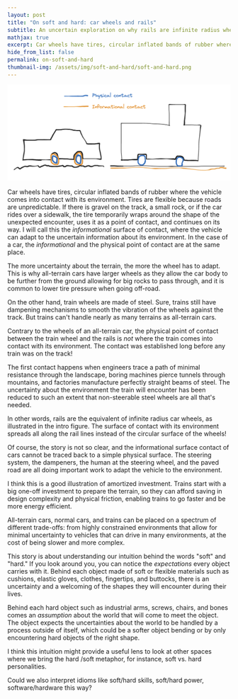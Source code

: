 ```yaml
---
layout: post
title: "On soft and hard: car wheels and rails"
subtitle: An uncertain exploration on why rails are infinite radius wheels.
mathjax: true
excerpt: Car wheels have tires, circular inflated bands of rubber where the vehicle comes into contact with its environment. Tires are flexible because roads are unpredictable.
hide_from_list: false
permalink: on-soft-and-hard
thumbnail-img: /assets/img/soft-and-hard/soft-and-hard.png
---
```


![img1](/assets/img/soft-and-hard/soft-and-hard.png)

Car wheels have tires, circular inflated bands of rubber where the vehicle comes into contact with its environment. Tires are flexible because roads are unpredictable. If there is gravel on the track, a small rock, or if the car rides over a sidewalk, the tire temporarily wraps around the shape of the unexpected encounter, uses it as a point of contact, and continues on its way. I will call this the *informational* surface of contact, where the vehicle can adapt to the uncertain information about its environment. In the case of a car, the *informational* and the physical point of contact are at the same place.

The more uncertainty about the terrain, the more the wheel has to adapt. This is why all-terrain cars have larger wheels as they allow the car body to be further from the ground allowing for big rocks to pass through, and it is common to lower tire pressure when going off-road.

On the other hand, train wheels are made of steel. Sure, trains still have dampening mechanisms to smooth the vibration of the wheels against the track. But trains can't handle nearly as many terrains as all-terrain cars.

Contrary to the wheels of an all-terrain car, the physical point of contact between the train wheel and the rails is *not* where the train comes into contact with its environment. The contact was established long before any train was on the track\!

The first contact happens when engineers trace a path of minimal resistance through the landscape, boring machines pierce tunnels through mountains, and factories manufacture perfectly straight beams of steel. The uncertainty about the environment the train will encounter has been reduced to such an extent that non-steerable steel wheels are all that's needed.

In other words, rails are the equivalent of infinite radius car wheels, as illustrated in the intro figure. The surface of contact with its environment spreads all along the rail lines instead of the circular surface of the wheels\! 

Of course, the story is not so clear, and the informational surface contact of cars cannot be traced back to a simple physical surface. The steering system, the dampeners, the human at the steering wheel, and the paved road are all doing important work to adapt the vehicle to the environment.

I think this is a good illustration of amortized investment. Trains start with a big one-off investment to prepare the terrain, so they can afford saving in design complexity and physical friction, enabling trains to go faster and be more energy efficient.

All-terrain cars, normal cars, and trains can be placed on a spectrum of different trade-offs: from highly constrained environments that allow for minimal uncertainty to vehicles that can drive in many environments, at the cost of being slower and more complex.

This story is about understanding our intuition behind the words "soft" and "hard." If you look around you, you can notice the *expectations* every object carries with it. Behind each object made of soft or flexible materials such as cushions, elastic gloves, clothes, fingertips, and buttocks, there is an uncertainty and a welcoming of the shapes they will encounter during their lives.

Behind each hard object such as industrial arms, screws, chairs, and bones comes an *assumption* about the world that will come to meet the object. The object expects the uncertainties about the world to be handled by a process outside of itself, which could be a softer object bending or by only encountering hard objects of the right shape.

I think this intuition might provide a useful lens to look at other spaces where we bring the hard /soft metaphor, for instance, soft vs. hard personalities.

Could we also interpret idioms like soft/hard skills, soft/hard power, software/hardware this way?
